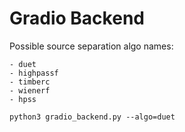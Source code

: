 # Gradio Backend

Possible source separation algo names:

```
- duet
- highpassf
- timberc
- wienerf
- hpss
```

``
python3 gradio_backend.py --algo=duet
``